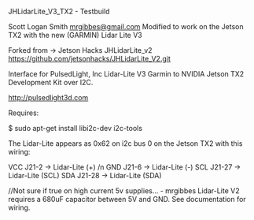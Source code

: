 JHLidarLite_V3_TX2 - Testbuild

Scott Logan Smith mrgibbes@gmail.com Modified to work on the Jetson TX2 with the new (GARMIN) Lidar Lite V3

Forked from -> Jetson Hacks JHLidarLite_v2 https://github.com/jetsonhacks/JHLidarLite_V2.git

Interface for PulsedLight, Inc Lidar-Lite V3 Garmin to NVIDIA Jetson TX2 Development Kit over I2C.

http://pulsedlight3d.com

Requires:

$ sudo apt-get install libi2c-dev i2c-tools

The Lidar-Lite appears as 0x62 on i2c bus 0 on the Jetson TX2 with this wiring:

VCC J21-2 -> Lidar-Lite (+) /n
GND J21-6 -> Lidar-Lite (-)
SCL J21-27 -> Lidar-Lite (SCL)
SDA J21-28 -> Lidar-Lite (SDA)

//Not sure if true on high current 5v supplies... - mrgibbes Lidar-Lite V2 requires a 680uF capacitor between 5V and GND. See documentation for wiring.
